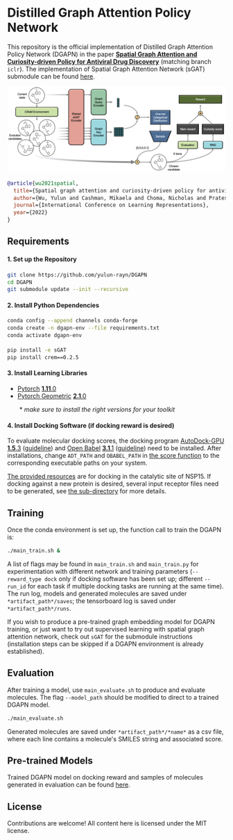 # Distilled Graph Attention Policy Network

This repository is the official implementation of Distilled Graph Attention Policy Network (DGAPN) in the paper [**Spatial Graph Attention and Curiosity-driven Policy for Antiviral Drug Discovery**](http://arxiv.org/abs/2106.02190) (matching branch `iclr`). The implementation of Spatial Graph Attention Network (sGAT) submodule can be found [here](https://github.com/yulun-rayn/sGAT).

![](figure/DGAPN.png)

```BiBTeX
@article{wu2021spatial,
  title={Spatial graph attention and curiosity-driven policy for antiviral drug discovery},
  author={Wu, Yulun and Cashman, Mikaela and Choma, Nicholas and Prates, Erica T and Vergara, Ver{\'o}nica G Melesse and Shah, Manesh and Chen, Andrew and Clyde, Austin and Brettin, Thomas S and de Jong, Wibe A and others},
  journal={International Conference on Learning Representations},
  year={2022}
}
```


## Requirements

#### 1. Set up the Repository
```bash
git clone https://github.com/yulun-rayn/DGAPN
cd DGAPN
git submodule update --init --recursive
```

#### 2. Install Python Dependencies
```bash
conda config --append channels conda-forge
conda create -n dgapn-env --file requirements.txt
conda activate dgapn-env

pip install -e sGAT
pip install crem==0.2.5
```

#### 3. Install Learning Libraries
- [Pytorch](https://pytorch.org/) [**1.11**.0](https://pytorch.org/get-started/previous-versions/)
- [Pytorch Geometric](https://pytorch-geometric.readthedocs.io/en/latest/) [**2.1**.0](https://pytorch-geometric.readthedocs.io/en/2.1.0/notes/installation.html)

  \* *make sure to install the right versions for your toolkit*

#### 4. Install Docking Software (if docking reward is desired)

To evaluate molecular docking scores, the docking program [AutoDock-GPU](https://github.com/ccsb-scripps/AutoDock-GPU/wiki) [**1.5**.3](https://github.com/ccsb-scripps/AutoDock-GPU/releases) ([guideline](https://github.com/ccsb-scripps/AutoDock-GPU/wiki/Guideline-for-users)) and [Open Babel](https://github.com/openbabel/openbabel/wiki) [**3.1**.1](https://github.com/openbabel/openbabel/releases) ([guideline](https://openbabel.org/docs/current/Installation/install.html)) need to be installed. After installations, change `ADT_PATH` and `OBABEL_PATH` in [the score function](dgapn/reward/adtgpu/get_score.py) to the corresponding executable paths on your system.

[The provided resources](dgapn/reward/adtgpu/receptor) are for docking in the catalytic site of NSP15. If docking against a new protein is desired, several input receptor files need to be generated, see [the sub-directory](dgapn/reward/adtgpu) for more details.


## Training

Once the conda environment is set up, the function call to train the DGAPN is:

```bash
./main_train.sh &
```

A list of flags may be found in `main_train.sh` and `main_train.py` for experimentation with different network and training parameters (`--reward_type dock` only if docking software has been set up; different `--run_id` for each task if multiple docking tasks are running at the same time). The run log, models and generated molecules are saved under `*artifact_path*/saves`; the tensorboard log is saved under `*artifact_path*/runs`.

If you wish to produce a pre-trained graph embedding model for DGAPN training, or just want to try out supervised learning with spatial graph attention network, check out `sGAT` for the submodule instructions (installation steps can be skipped if a DGAPN environment is already established).


## Evaluation

After training a model, use `main_evaluate.sh` to produce and evaluate molecules. The flag `--model_path` should be modified to direct to a trained DGAPN model.

```bash
./main_evaluate.sh
```

Generated molecules are saved under `*artifact_path*/*name*` as a csv file, where each line contains a molecule's SMILES string and associated score.


## Pre-trained Models
Trained DGAPN model on docking reward and samples of molecules generated in evaluation can be found [here](https://github.com/yulun-rayn/SGAnCP4ADD).


## License

Contributions are welcome! All content here is licensed under the MIT license.
